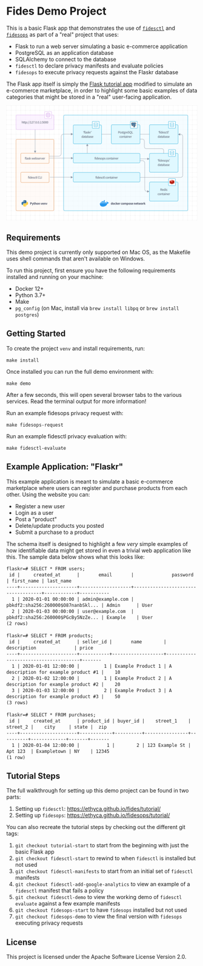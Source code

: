 # Fides Demo Project

This is a basic Flask app that demonstrates the use of [`fidesctl`](https://github.com/ethyca/fides) and [`fidesops`](https://github.com/ethyca/fidesops) as part of a "real" project that uses:

* Flask to run a web server simulating a basic e-commerce application
* PostgreSQL as an application database
* SQLAlchemy to connect to the database
* `fidesctl` to declare privacy manifests and evaluate policies
* `fidesops` to execute privacy requests against the Flaskr database

The Flask app itself is simply the [Flask tutorial app](https://flask.palletsprojects.com/en/2.0.x/tutorial/) modified to simulate an e-commerce marketplace, in order to highlight some basic examples of data categories that might be stored in a "real" user-facing application.

![](fidesdemo.png)

## Requirements

This demo project is currently only supported on Mac OS, as the Makefile uses shell commands that aren't available on Windows.

To run this project, first ensure you have the following requirements installed and running on your machine:

* Docker 12+
* Python 3.7+
* Make
* `pg_config` (on Mac, install via `brew install libpq` or `brew install postgres`)

## Getting Started

To create the project `venv` and install requirements, run:
```
make install
```

Once installed you can run the full demo environment with:
```
make demo
```

After a few seconds, this will open several browser tabs to the various
services. Read the terminal output for more information!


Run an example fidesops privacy request with:
```
make fidesops-request
```

Run an example fidesctl privacy evaluation with:
```
make fidesctl-evaluate
```

## Example Application: "Flaskr"

This example application is meant to simulate a basic e-commerce marketplace where users can register and purchase products from each other. Using the website you can:
* Register a new user
* Login as a user
* Post a "product"
* Delete/update products you posted
* Submit a purchase to a product

The schema itself is designed to highlight a few *very* simple examples of how identifiable data might get stored in even a trivial web application like this. The sample data below shows what this looks like:
```
flaskr=# SELECT * FROM users;
 id |     created_at      |       email       |              password              | first_name | last_name 
----+---------------------+-------------------+------------------------------------+------------+-----------
  1 | 2020-01-01 00:00:00 | admin@example.com | pbkdf2:sha256:260000$O87nanbSkl... | Admin      | User
  2 | 2020-01-03 00:00:00 | user@example.com  | pbkdf2:sha256:260000$PGcBy5NzZe... | Example    | User
(2 rows)

flaskr=# SELECT * FROM products;
 id |     created_at      | seller_id |       name        |             description              | price 
----+---------------------+-----------+-------------------+--------------------------------------+-------
  1 | 2020-01-01 12:00:00 |         1 | Example Product 1 | A description for example product #1 |    10
  2 | 2020-01-02 12:00:00 |         1 | Example Product 2 | A description for example product #2 |    20
  3 | 2020-01-03 12:00:00 |         2 | Example Product 3 | A description for example product #3 |    50
(3 rows)

flaskr=# SELECT * FROM purchases;
 id |     created_at      | product_id | buyer_id |    street_1    | street_2 |    city     | state |  zip  
----+---------------------+------------+----------+----------------+----------+-------------+-------+-------
  1 | 2020-01-04 12:00:00 |          1 |        2 | 123 Example St | Apt 123  | Exampletown | NY    | 12345
(1 row)
```

## Tutorial Steps

The full walkthrough for setting up this demo project can be found in two parts:

1. Setting up `fidesctl`: https://ethyca.github.io/fides/tutorial/
1. Setting up `fidesops`: https://ethyca.github.io/fidesops/tutorial/

You can also recreate the tutorial steps by checking out the different git tags:

1. `git checkout tutorial-start` to start from the beginning with just the basic Flask app
1. `git checkout fidesctl-start` to rewind to when `fidesctl` is installed but not used
1. `git checkout fidesctl-manifests` to start from an initial set of `fidesctl` manifests
1. `git checkout fidesctl-add-google-analytics` to view an example of a `fidesctl` manifest that fails a policy
1. `git checkout fidesctl-demo` to view the working demo of `fidesctl evaluate` against a few example manifests
1. `git checkout fidesops-start` to have `fidesops` installed but not used
1. `git checkout fidesops-demo` to view the final version with `fidesops` executing privacy requests

## License

This project is licensed under the Apache Software License Version 2.0.
